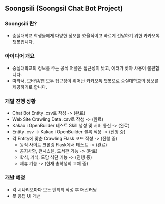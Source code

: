 ## Soongsili (Soongsil Chat Bot Project)

### Soongsili 란?
- 숭실대학교 학생들에게 다양한 정보를 효율적이고 빠르게 전달하기 위한 카카오톡 챗봇입니다.

### 아이디어 개요
- 숭실대학교의 정보를 주는 공식 어플은 접근성이 낮고, 에러가 잦아 사용이 불편합니다.
- 따라서, 모바일/웹 모두 접근성이 뛰어난 카카오톡 챗봇으로 숭실대학교의 정보를 제공하기로 합니다.

### 개발 진행 상황
- Chat Bot Entity .csv로 작성 -> (완료)
- Web Site Crawling Data .csv로 작성 -> (완료)
- Kakao i OpenBuilder 테스트 Skill 생성 및 서버 통신 -> (완료)
- Entity .csv -> Kakao i OpenBuilder 블록 적용 -> (진행 중)
- 각 Entity에 맞춘 Crawling Flask 코드 작성 -> (진행 중)
  - 동적 사이트 크롤링 Flask에서 테스트 -> (완료)
  - 공지사항, 펀시스템, 도서관 기능 -> (완료)
  - 학식, 기식, 도담 식단 기능 -> (진행 중)
  - 제휴 기능 -> (현재 총학생회 교체 중)

### 개발 예정
- 각 시나리오마다 모든 엔티티 작성 후 머신러닝
- 봇 응답 UI 개선

